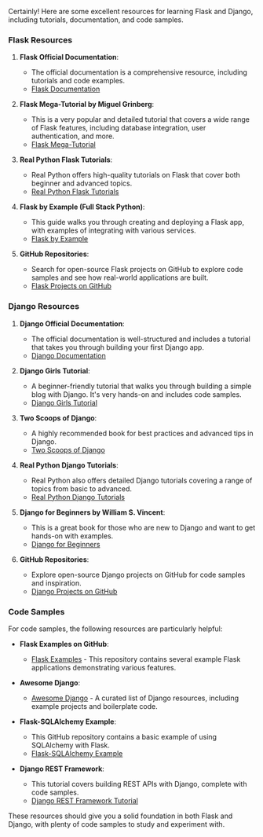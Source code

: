 Certainly! Here are some excellent resources for learning Flask and Django, including tutorials, documentation, and code samples.

### Flask Resources

1. **Flask Official Documentation**:
   - The official documentation is a comprehensive resource, including tutorials and code examples.
   - [Flask Documentation](https://flask.palletsprojects.com/)

2. **Flask Mega-Tutorial by Miguel Grinberg**:
   - This is a very popular and detailed tutorial that covers a wide range of Flask features, including database integration, user authentication, and more.
   - [Flask Mega-Tutorial](https://blog.miguelgrinberg.com/post/the-flask-mega-tutorial-part-i-hello-world)

3. **Real Python Flask Tutorials**:
   - Real Python offers high-quality tutorials on Flask that cover both beginner and advanced topics.
   - [Real Python Flask Tutorials](https://realpython.com/tutorials/flask/)

4. **Flask by Example (Full Stack Python)**:
   - This guide walks you through creating and deploying a Flask app, with examples of integrating with various services.
   - [Flask by Example](https://www.fullstackpython.com/flask-by-example.html)

5. **GitHub Repositories**:
   - Search for open-source Flask projects on GitHub to explore code samples and see how real-world applications are built.
   - [Flask Projects on GitHub](https://github.com/search?q=flask)

### Django Resources

1. **Django Official Documentation**:
   - The official documentation is well-structured and includes a tutorial that takes you through building your first Django app.
   - [Django Documentation](https://docs.djangoproject.com/en/stable/)

2. **Django Girls Tutorial**:
   - A beginner-friendly tutorial that walks you through building a simple blog with Django. It's very hands-on and includes code samples.
   - [Django Girls Tutorial](https://tutorial.djangogirls.org/)

3. **Two Scoops of Django**:
   - A highly recommended book for best practices and advanced tips in Django.
   - [Two Scoops of Django](https://www.twoscoopspress.com/products/two-scoops-of-django-3-x)

4. **Real Python Django Tutorials**:
   - Real Python also offers detailed Django tutorials covering a range of topics from basic to advanced.
   - [Real Python Django Tutorials](https://realpython.com/tutorials/django/)

5. **Django for Beginners by William S. Vincent**:
   - This is a great book for those who are new to Django and want to get hands-on with examples.
   - [Django for Beginners](https://djangoforbeginners.com/)

6. **GitHub Repositories**:
   - Explore open-source Django projects on GitHub for code samples and inspiration.
   - [Django Projects on GitHub](https://github.com/search?q=django)

### Code Samples

For code samples, the following resources are particularly helpful:

- **Flask Examples on GitHub**: 
  - [Flask Examples](https://github.com/pallets/flask/tree/main/examples) - This repository contains several example Flask applications demonstrating various features.
  
- **Awesome Django**:
  - [Awesome Django](https://github.com/wsvincent/awesome-django) - A curated list of Django resources, including example projects and boilerplate code.

- **Flask-SQLAlchemy Example**:
  - This GitHub repository contains a basic example of using SQLAlchemy with Flask.
  - [Flask-SQLAlchemy Example](https://github.com/miguelgrinberg/flasky)

- **Django REST Framework**:
  - This tutorial covers building REST APIs with Django, complete with code samples.
  - [Django REST Framework Tutorial](https://www.django-rest-framework.org/tutorial/quickstart/)

These resources should give you a solid foundation in both Flask and Django, with plenty of code samples to study and experiment with.